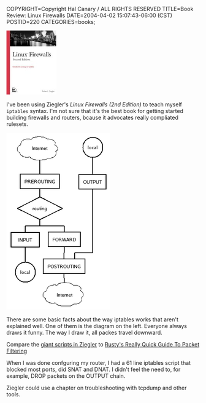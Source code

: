 COPYRIGHT=Copyright Hal Canary / ALL RIGHTS RESERVED
TITLE=Book Review: Linux Firewalls
DATE=2004-04-02 15:07:43-06:00 (CST)
POSTID=220
CATEGORIES=books;

[![[book cover]](/images/linux_firewalls.jpg)](/isbn/?0735710996)

I've been using Ziegler's _Linux Firewalls (2nd Edition)_ to teach myself `iptables` syntax. I'm not sure that it's the best book for getting started building firewalls and routers, bcause it advocates really compliated rulesets.

![[]](/images/iptables.png)

There are some basic facts about the way iptables works that aren't explained well. One of them is the diagram on the left. Everyone always draws it funny. The way I draw it, all packes travel downward.

Compare the [giant scripts in Ziegler](http://www.linux-firewall-tools.com/ftp/firewall/optimized.firewall.2) to [Rusty's Really Quick Guide To Packet Filtering](http://www.netfilter.org/documentation/HOWTO//packet-filtering-HOWTO-5.html)

When I was done confguring my router, I had a 61 line iptables script that blocked most ports, did SNAT and DNAT. I didn't feel the need to, for example, DROP packets on the OUTPUT chain.

Ziegler could use a chapter on troubleshooting with tcpdump and other tools.
